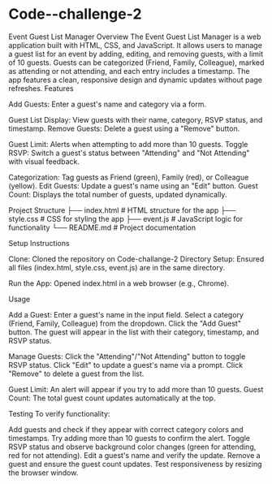 # Code--challenge-2
Event Guest List Manager
Overview
The Event Guest List Manager is a web application built with HTML, CSS, and JavaScript. It allows users to manage a guest list for an event by adding, editing, and removing guests, with a limit of 10 guests. Guests can be categorized (Friend, Family, Colleague), marked as attending or not attending, and each entry includes a timestamp. The app features a clean, responsive design and dynamic updates without page refreshes.
Features

Add Guests: Enter a guest's name and category via a form.

Guest List Display: View guests with their name, category, RSVP status, and timestamp.
Remove Guests: Delete a guest using a "Remove" button.

Guest Limit: Alerts when attempting to add more than 10 guests.
Toggle RSVP: Switch a guest's status between "Attending" and "Not Attending" with visual feedback.

Categorization: Tag guests as Friend (green), Family (red), or Colleague (yellow).
Edit Guests: Update a guest's name using an "Edit" button.
Guest Count: Displays the total number of guests, updated dynamically.

Project Structure
├── index.html       # HTML structure for the app
├── style.css        # CSS for styling the app
├── event.js          # JavaScript logic for functionality
└── README.md        # Project documentation

Setup Instructions

Clone: Cloned the repository on Code-challange-2
Directory Setup: Ensured all files (index.html, style.css, event.js) are in the same directory.

Run the App: Opened index.html in a web browser (e.g., Chrome). 


Usage

Add a Guest:
Enter a guest's name in the input field.
Select a category (Friend, Family, Colleague) from the dropdown.
Click the "Add Guest" button.
The guest will appear in the list with their category, timestamp, and RSVP status.


Manage Guests:
Click the "Attending"/"Not Attending" button to toggle RSVP status.
Click "Edit" to update a guest's name via a prompt.
Click "Remove" to delete a guest from the list.


Guest Limit: An alert will appear if you try to add more than 10 guests.
Guest Count: The total guest count updates automatically at the top.

Testing
To verify functionality:

Add guests and check if they appear with correct category colors and timestamps.
Try adding more than 10 guests to confirm the alert.
Toggle RSVP status and observe background color changes (green for attending, red for not attending).
Edit a guest's name and verify the update.
Remove a guest and ensure the guest count updates.
Test responsiveness by resizing the browser window.



